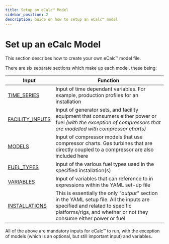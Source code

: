 ```yaml
---
title: Setup an eCalc™ Model
sidebar_position: 2
description: Guide on how to setup an eCalc™ model
---
```


# Set up an eCalc Model
This section describes how to create your own eCalc™ model file. 

There are six separate sections which make up each model, these being: 

| Input | Function |
| ----- | -------- |
|[TIME_SERIES](time_series)|Input of time dependant variables. For example, production profiles for an installation|
|[FACILITY_INPUTS](facility_inputs/index.md)|Input of generator sets, and facility equipment that consumers either power or fuel *(with the exception of compressors that are modelled with compressor charts)*|
|[MODELS](models/index.md)|Input of compressor models that use compressor charts. Gas turbines that are directly coupled to a compressor are also included here|
|[FUEL_TYPES](fuel_types)|Input of the various fuel types used in the specified installation(s)|
|[VARIABLES](variables) | Input of variables that can reference to in expressions within the YAML set-up file|
|[INSTALLATIONS](installations/index.md)|This is essentially the only *"output"* section in the YAML setup file. All the inputs are specified and related to specific platforms/rigs, and whether or not they consume either power or fuel|

All of the above are mandatory inputs for eCalc™ to run, with the exception of models (which is an optional, but still important input) and variables.